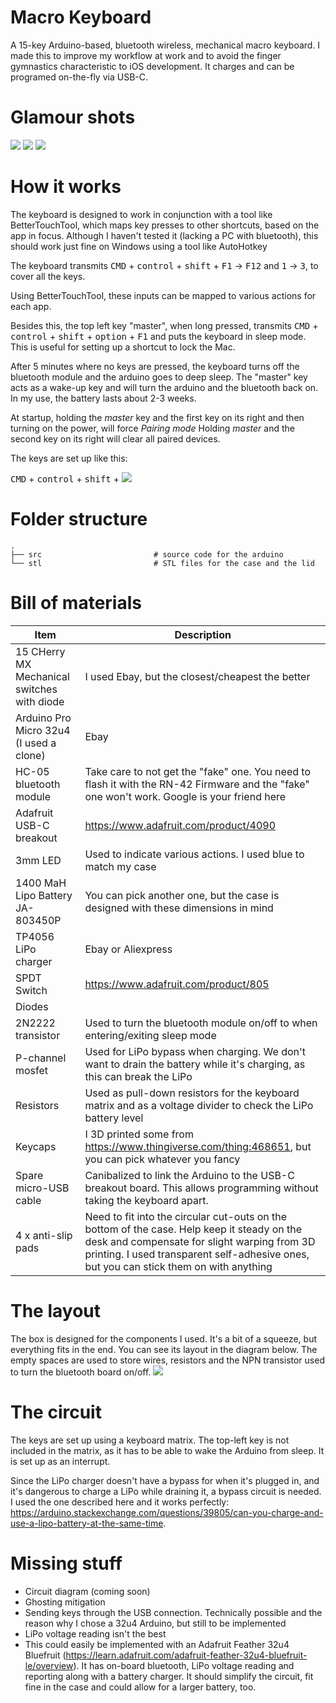 # Macro Keyboard
A 15-key Arduino-based, bluetooth wireless, mechanical macro keyboard.
I made this to improve my workflow at work and to avoid the finger gymnastics characteristic to iOS development. It charges and can be programed on-the-fly via USB-C.
# Glamour shots
![](/rsc/final3.jpg)
![](/rsc/final1.jpg)
![](/rsc/final2.jpg)
# How it works
The keyboard is designed to work in conjunction with a tool like BetterTouchTool, which maps key presses to other shortcuts, based on the app in focus. Although I haven't tested it (lacking a PC with bluetooth), this should work just fine on Windows using a tool like AutoHotkey

The keyboard transmits <kbd>CMD</kbd> + <kbd>control</kbd> + <kbd>shift</kbd> + <kbd>F1</kbd> -> <kbd>F12</kbd> and <kbd>1</kbd> ->  <kbd>3</kbd>, to cover all the keys.

Using BetterTouchTool, these inputs can be mapped to various actions for each app.

Besides this, the top left key "master", when long pressed, transmits <kbd>CMD</kbd> + <kbd>control</kbd> + <kbd>shift</kbd> + <kbd>option</kbd> + <kbd>F1</kbd> and puts the keyboard in sleep mode. This is useful for setting up a shortcut to lock the Mac.

After 5 minutes where no keys are pressed, the keyboard turns off the bluetooth module and the arduino goes to deep sleep. The "master" key acts as a wake-up key and will turn the arduino and the bluetooth back on.
In my use, the battery lasts about 2-3 weeks.

At startup, holding the *master* key and the first key on its right and then turning on the power, will force *Pairing mode*
Holding *master* and the second key on its right will clear all paired devices.

The keys are set up like this:

<kbd>CMD</kbd> + <kbd>control</kbd> + <kbd>shift</kbd> + 
![](/rsc/key_layout.png)

# Folder structure

    .
    ├── src                         # source code for the arduino
    └── stl                         # STL files for the case and the lid

# Bill of materials
| Item | Description |
| ------ | ------ |
| 15 CHerry MX Mechanical switches with diode | I used Ebay, but the closest/cheapest the better |
| Arduino Pro Micro 32u4 (I used a clone) | Ebay |
| HC-05 bluetooth module | Take care to not get the "fake" one. You need to flash it with the RN-42 Firmware and the "fake" one won't work. Google is your friend here |
| Adafruit USB-C breakout | https://www.adafruit.com/product/4090 |
| 3mm LED | Used to indicate various actions. I used blue to match my case |
| 1400 MaH Lipo Battery JA-803450P | You can pick another one, but the case is designed with these dimensions in mind |
| TP4056 LiPo charger | Ebay or Aliexpress |
| SPDT Switch | https://www.adafruit.com/product/805 |
| Diodes | |
| 2N2222 transistor | Used to turn the bluetooth module on/off to when entering/exiting sleep mode |
| P-channel mosfet | Used for LiPo bypass when charging. We don't want to drain the battery while it's charging, as this can break the LiPo |
| Resistors | Used as pull-down resistors for the keyboard matrix and as a voltage divider to check the LiPo battery level |
| Keycaps | I 3D printed some from https://www.thingiverse.com/thing:468651, but you can pick whatever you fancy |
| Spare micro-USB cable | Canibalized to link the Arduino to the USB-C breakout board. This allows programming without taking the keyboard apart. |
| 4 x anti-slip pads | Need to fit into the circular cut-outs on the bottom of the case. Help keep it steady on the desk and compensate for slight warping from 3D printing. I used transparent self-adhesive ones, but you can stick them on with anything |

# The layout
The box is designed for the components I used. It's a bit of a squeeze, but everything fits in the end. You can see its layout in the diagram below. The empty spaces are used to store wires, resistors and the NPN transistor used to turn the bluetooth board on/off.
![](/rsc/layout_diagram.png)

# The circuit
The keys are set up using a keyboard matrix. The top-left key is not included in the matrix, as it has to be able to wake the Arduino from sleep. It is set up as an interrupt.

Since the LiPo charger doesn't have a bypass for when it's plugged in, and it's dangerous to charge a LiPo while draining it, a bypass circuit is needed. I used the one described here and it works perfectly: https://arduino.stackexchange.com/questions/39805/can-you-charge-and-use-a-lipo-battery-at-the-same-time.

# Missing stuff
- Circuit diagram (coming soon)
- Ghosting mitigation
- Sending keys through the USB connection. Technically possible and the reason why I chose a 32u4 Arduino, but still to be implemented
- LiPo voltage reading isn't the best
- This could easily be implemented with an Adafruit Feather 32u4 Bluefruit (https://learn.adafruit.com/adafruit-feather-32u4-bluefruit-le/overview). It has on-board bluetooth, LiPo voltage reading and reporting along with a battery charger. It should simplify the circuit, fit fine in the case and could allow for a larger battery, too.